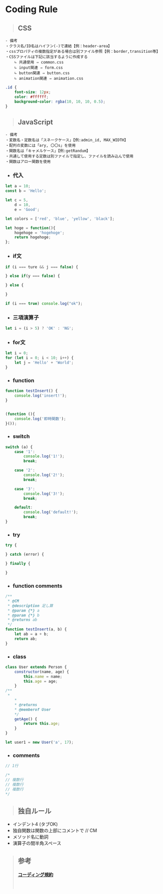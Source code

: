 # Coding Rule

> ## CSS
```
- 備考
・クラス名/ID名はハイフン(-)で連結【例：header-area】
・cssプロパティの複数指定がある場合は別ファイル参照【例：border,transition等】
・CSSファイルは下記に該当するように作成する
    ∟ 共通使用 ⇒ common.css
    ∟ input関連 ⇒ form.css
    ∟ button関連 ⇒ button.css
    ∟ animation関連 ⇒ animation.css
```
```css
.id {
    font-size: 12px;
    color: #ffffff;
    background-color: rgba(10, 10, 10, 0.5);
}
```
> ## JavaScript
```
- 備考
・変数名・定数名は「スネークケース」【例:admin_id, MAX_WIDTH】
・配列の変数には「ary, 〇〇s」を使用
・関数名は「キャメルケース」【例:getRandum】
・共通して使用する定数は別ファイルで指定し、ファイルを読み込んで使用
・関数はアロー関数を使用
```
- ### 代入
```javascript
let a = 10;
const b = 'Hello';

let c = 5,
    d = 10,
    e = 'Good';

let colors = ['red', 'blue', 'yellow', 'black'];

let hoge = function(){
    hogehoge = 'hogehoge';
    return hogehoge;
};
```

- ### if文
```javascript
if (i === ture && j === false) {

} else if(y === false) {

} else {

}

if (i === true) console.log("ok");
```

- ### 三項演算子
```javascript
let i = (i > 5) ? 'OK' : 'NG';
```

- ### for文
```javascript
let i = 0;
for (let i = 0; i < 10; i++) {
    let j = 'Hello' + 'World';
}
```

- ### function
```javascript
function testInsert() {
    console.log('insert!');
}


(function (){
    console.log('即時関数');
}());

```
- ### switch
```javascript
switch (a) {
    case '1':
        console.log('1!');
        break;

    case '2':
        console.log('2!');
        break;

    case '3':
        console.log('3!');
        break;

    default:
        console.log('default!');
        break;
}
```

- ### try
```javascript
try {

} catch (error) {

} finally {

}

```

- ### function comments
```javascript
/**
 * @CM
 * @description 足し算
 * @param {*} a
 * @param {*} b
 * @returns ab
 */
function testInsert(a, b) {
    let ab = a + b;
    return ab;
}
```

- ### class

```javascript
class User extends Person {
    constructor(name, age) {
        this.name = name;
        this.age = age;
    }
/**
 *
    *
    * @returns
    * @memberof User
    */
    getAge() {
        return this.age;
    }
}

let user1 = new User('a', 17);

```

- ###  comments
```javascript
// 1行

/*
// 複数行
// 複数行
// 複数行
*/
```

> ## 独自ルール

- インデント4 (タブOK)
- 独自関数は関数の上部にコメントで // CM
- メソッド名に動詞
- 演算子の間半角スペース

> ## 参考
> 
> #### [コーディング規約](https://www.studio-umi.jp/blog/9/160)
> 
> <br>
